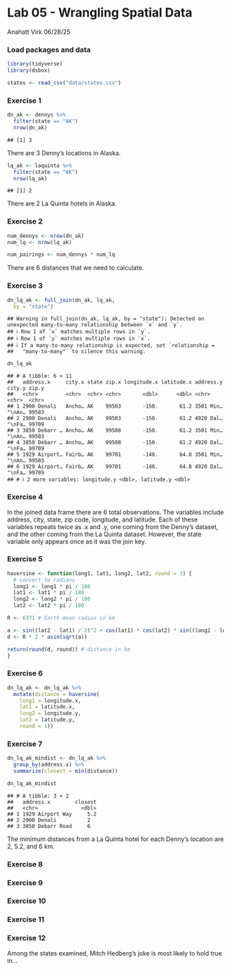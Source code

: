 Lab 05 - Wrangling Spatial Data
================
Anahatt Virk
06/28/25

### Load packages and data

``` r
library(tidyverse) 
library(dsbox) 
```

``` r
states <- read_csv("data/states.csv")
```

### Exercise 1

``` r
dn_ak <- dennys %>%
  filter(state == "AK")
  nrow(dn_ak)
```

    ## [1] 3

There are 3 Denny’s locations in Alaska.

``` r
lq_ak <- laquinta %>%
  filter(state == "AK")
  nrow(lq_ak)
```

    ## [1] 2

There are 2 La Quinta hotels in Alaska.

### Exercise 2

``` r
num_dennys <- nrow(dn_ak)
num_lq <- nrow(lq_ak)

num_pairings <- num_dennys * num_lq
```

There are 6 distances that we need to calculate.

### Exercise 3

``` r
dn_lq_ak <- full_join(dn_ak, lq_ak,
  by = "state")
```

    ## Warning in full_join(dn_ak, lq_ak, by = "state"): Detected an unexpected many-to-many relationship between `x` and `y`.
    ## ℹ Row 1 of `x` matches multiple rows in `y`.
    ## ℹ Row 1 of `y` matches multiple rows in `x`.
    ## ℹ If a many-to-many relationship is expected, set `relationship =
    ##   "many-to-many"` to silence this warning.

``` r
dn_lq_ak
```

    ## # A tibble: 6 × 11
    ##   address.x     city.x state zip.x longitude.x latitude.x address.y city.y zip.y
    ##   <chr>         <chr>  <chr> <chr>       <dbl>      <dbl> <chr>     <chr>  <chr>
    ## 1 2900 Denali   Ancho… AK    99503       -150.       61.2 3501 Min… "\nAn… 99503
    ## 2 2900 Denali   Ancho… AK    99503       -150.       61.2 4920 Dal… "\nFa… 99709
    ## 3 3850 Debarr … Ancho… AK    99508       -150.       61.2 3501 Min… "\nAn… 99503
    ## 4 3850 Debarr … Ancho… AK    99508       -150.       61.2 4920 Dal… "\nFa… 99709
    ## 5 1929 Airport… Fairb… AK    99701       -148.       64.8 3501 Min… "\nAn… 99503
    ## 6 1929 Airport… Fairb… AK    99701       -148.       64.8 4920 Dal… "\nFa… 99709
    ## # ℹ 2 more variables: longitude.y <dbl>, latitude.y <dbl>

### Exercise 4

In the joined data frame there are 6 total observations. The variables
include address, city, state, zip code, longitude, and latitude. Each of
these variables repeats twice as .x and .y, one coming from the Denny’s
dataset, and the other coming from the La Quinta dataset. However, the
state variable only appears once as it was the join key.

### Exercise 5

``` r
haversine <- function(long1, lat1, long2, lat2, round = 3) {
  # convert to radians
  long1 <- long1 * pi / 180
  lat1 <- lat1 * pi / 180
  long2 <- long2 * pi / 180
  lat2 <- lat2 * pi / 180

R <- 6371 # Earth mean radius in km

a <- sin((lat2 - lat1) / 2)^2 + cos(lat1) * cos(lat2) * sin((long2 - long1) / 2)^2
d <- R * 2 * asin(sqrt(a))

return(round(d, round)) # distance in km
}
```

### Exercise 6

``` r
dn_lq_ak <- dn_lq_ak %>%
  mutate(distance = haversine(
    long1 = longitude.x,
    lat1 = latitude.x,
    long2 = longitude.y,
    lat2 = latitude.y,
    round = 1))
```

### Exercise 7

``` r
dn_lq_ak_mindist <- dn_lq_ak %>%
  group_by(address.x) %>%
  summarize(closest = min(distance))

dn_lq_ak_mindist
```

    ## # A tibble: 3 × 2
    ##   address.x        closest
    ##   <chr>              <dbl>
    ## 1 1929 Airport Way     5.2
    ## 2 2900 Denali          2  
    ## 3 3850 Debarr Road     6

The minimum distances from a La Quinta hotel for each Denny’s location
are 2, 5.2, and 6 km.

### Exercise 8

### Exercise 9

### Exercise 10

### Exercise 11

### Exercise 12

Among the states examined, Mitch Hedberg’s joke is most likely to hold
true in…
